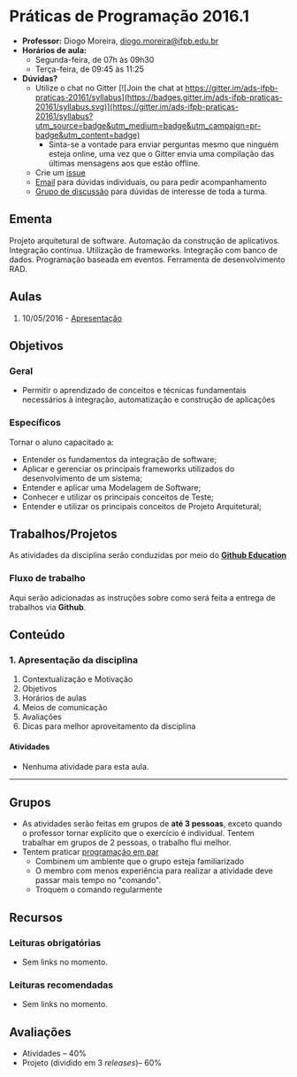 # Práticas de Programação 2016.1

* **Professor:** Diogo Moreira, [diogo.moreira@ifpb.edu.br](mailto:diogo.moreira@ifpb.edu.br)
* **Horários de aula:**
    - Segunda-feira, de 07h às 09h30
    - Terça-feira, de 09:45 às 11:25
* **Dúvidas?**
    * Utilize o chat no Gitter [![Join the chat at https://gitter.im/ads-ifpb-praticas-20161/syllabus](https://badges.gitter.im/ads-ifpb-praticas-20161/syllabus.svg)](https://gitter.im/ads-ifpb-praticas-20161/syllabus?utm_source=badge&utm_medium=badge&utm_campaign=pr-badge&utm_content=badge)
        * Sinta-se a vontade para enviar perguntas mesmo que ninguém esteja online, uma vez que o Gitter envia uma compilação das últimas mensagens aos que estão offline.
    * Crie um [issue](https://github.com/ads-ifpb-praticas-20161/syllabus/issues)
   * [Email](mailto:diogo.moreira@ifpb.edu.br) para dúvidas individuais, ou para pedir acompanhamento
   * [Grupo de discussão](https://groups.google.com/forum/#!forum/ads-ifpb-praticas-programacao) para dúvidas de interesse de toda a turma.

## Ementa 

Projeto arquitetural de software. Automação da construção de aplicativos. Integração contínua. Utilização de frameworks. Integração com banco de dados. Programação baseada em eventos. Ferramenta de desenvolvimento RAD.

## Aulas

1. 10/05/2016 - [Apresentação](#user-content-apresentacao)

## Objetivos

### Geral

* Permitir o aprendizado de conceitos e técnicas fundamentais necessários à integração, automatização e construção de aplicações

### Específicos

Tornar o aluno capacitado a:

* Entender os fundamentos da integração de software;
* Aplicar e gerenciar os principais frameworks utilizados do desenvolvimento de um sistema;
* Entender e aplicar uma Modelagem de Software;
* Conhecer e utilizar os principais conceitos de Teste;
* Entender e utilizar os principais conceitos de Projeto Arquitetural;

## Trabalhos/Projetos

As atividades da disciplina serão conduzidas por meio do [**Github Education**](https://classroom.github.com/classrooms/19227919-padroes-de-projeto-2016-1)

### Fluxo de trabalho

Aqui serão adicionadas as instruções sobre como será feita a entrega de trabalhos via **Github**.

## Conteúdo

### 1. <a name="apresentacao">Apresentação da disciplina</a>

1. Contextualização e Motivação
2. Objetivos
2. Horários de aulas
3. Meios de comunicação
4. Avaliações
5. Dicas para melhor aproveitamento da disciplina

#### Atividades

* Nenhuma atividade para esta aula.

---

## Grupos

* As atividades serão feitas em grupos de **até 3 pessoas**, exceto quando o professor tornar explícito que o exercício é individual. Tentem trabalhar em grupos de 2 pessoas, o trabalho flui melhor.
* Tentem praticar [programação em par](http://www.desenvolvimentoagil.com.br/xp/praticas/programacao_par)
    - Combinem um ambiente que o grupo esteja familiarizado
    - O membro com menos experiência para realizar a atividade deve passar mais tempo no "comando".
    - Troquem o comando regularmente

## Recursos

### Leituras obrigatórias

* Sem links no momento.

### Leituras recomendadas

* Sem links no momento.

## Avaliações

* Atividades – 40%
* Projeto (dividido em 3 *releases*)– 60%
